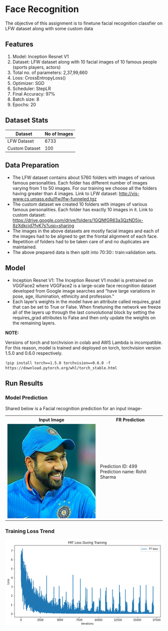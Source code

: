 
# Face Recognition

The objective of this assignment is to finetune facial recognition classfier on LFW dataset along with some custom data

<h2>Features</h2>

1. Model: Inception Resnet V1
2. Dataset: LFW dataset along with 10 facial images of 10 famous people (sports players, actors)
3. Total no. of parameters: 2,37,99,660
4. Loss: CrossEntropyLoss()
5. Optimizer: SGD
6. Scheduler: StepLR
7. Final Accuracy: 97%
8. Batch size: 8
9. Epochs: 20

<h2>Dataset Stats</h2>
<table>
<thead>
  <tr>
    <th>Dataset</th>
    <th>No of Images</th>
  </tr>
</thead>
  <tbody>
  <tr>
    <td>LFW Dataset<br></td>
    <td>6733</td>
  </tr>
  <tr>
    <td>Custom Dataset<br></td>
    <td>100</td>
  </tr>
  </tbody>
</table>

<h2>Data Preparation</h2>

- The LFW dataset contains about 5760 folders with images of various famous personalities. Each folder has different number of images varying from 1 to 50 images. For our       training we choose all the folders having greater than 4 images.
  Link to LFW dataset: http://vis-www.cs.umass.edu/lfw/lfw-funneled.tgz
- The custom dataset we created 10 folders with images of various famous personalities. Each folder has exactly 10 images in it.
  Link to custom dataset: https://drive.google.com/drive/folders/1GQNfGR63a3QzND5jx-8zXdkcjd7fyK7s?usp=sharing
- The images in the above datasets are mostly facial images and each of the images had to be aligned to get the frontal alignment of each face.
- Repetition of folders had to be taken care of and no duplicates are maintained.
- The above prepared data is then split into 70:30:: train:validation sets.

<h2>Model</h2>

- Inception Resnet V1: The Inception Resnet V1 model is pretrained on VGGFace2 where VGGFace2 is a large-scale face recognition dataset developed from Google image searches and “have large variations in pose, age, illumination, ethnicity and profession.”
- Each layer’s weights in the model have an attribute called requires_grad that can be set to True or False. When finetuning the network we freeze all of the layers up through the last convolutional block by setting the requires_grad attributes to False and then only update the weights on the remaining layers.

**NOTE:**

Versions of torch and torchvision in colab and AWS Lambda is incompatible. For this reason, model is trained and deployed on torch, torchvision version 1.5.0 and 0.6.0 respectively.

```
!pip install torch==1.5.0 torchvision==0.6.0 -f https://download.pytorch.org/whl/torch_stable.html 
```

<h2>Run Results</h2>
<h3>Model Prediction</h3>
Shared below is a Facial recognition prediction for an input image-
<TABLE>
  <TR>
    <TH>Input Image</TH>
    <TH>FR Prediction</TH>
  </TR>
   <TR>
      <TD><img src="https://github.com/akshatjaipuria/AWS-Deployment/blob/master/FaceRecognition-Part2/images/Rohit_Sharma_0005.jpg" alt="input_image"
	title="inp_img" width="300" height="300" /></TD>
      <TD>Prediction ID: 499<br>
     Prediction name: Rohit Sharma</TD>
   </TR>
</TABLE>

<h3>Training Loss Trend</h3>

![](https://github.com/akshatjaipuria/AWS-Deployment/blob/master/FaceRecognition-Part2/images/LossVsIterations.jpg)
